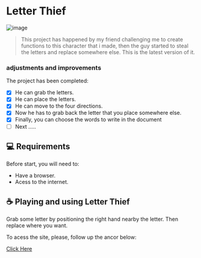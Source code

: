 # Letter Thief

![image](https://github.com/RaiSMel/pegarLetras/assets/93801960/38e19d6a-20af-4fea-a64a-f44beb72b3d8)

> This project has happened by my friend challenging me to create functions to this character that i made, then the guy started to steal the letters and replace somewhere else. This is the latest version of it.

### adjustments and improvements

The project has been completed:

- [x] He can grab the letters.
- [x] He can place the letters.
- [x] He can move to the four directions.
- [x] Now he has to grab back the letter that you place somewhere else.
- [x] Finally, you can choose the words to write in the document
- [ ] Next .....

## 💻 Requirements

Before start, you will need to:

- Have a browser.
- Acess to the internet.

## ☕ Playing and using Letter Thief

Grab some letter by positioning the right hand nearby the letter.
Then replace where you want.

To acess the site, please, follow up the ancor below:

<a href="[https://raismel.github.io/Odin/library/](https://raismel.github.io/pegarLetras/)https://raismel.github.io/pegarLetras/">Click Here</a>

